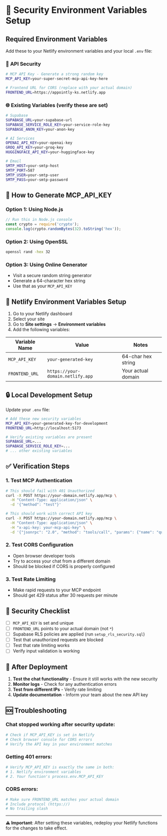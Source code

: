 # 🔐 Security Environment Variables Setup

## Required Environment Variables

Add these to your Netlify environment variables and your local `.env` file:

### 🔑 **API Security**
```bash
# MCP API Key - Generate a strong random key
MCP_API_KEY=your-super-secret-mcp-api-key-here

# Frontend URL for CORS (replace with your actual domain)
FRONTEND_URL=https://appointly-ks.netlify.app
```

### 🌐 **Existing Variables (verify these are set)**
```bash
# Supabase
SUPABASE_URL=your-supabase-url
SUPABASE_SERVICE_ROLE_KEY=your-service-role-key
SUPABASE_ANON_KEY=your-anon-key

# AI Services
OPENAI_API_KEY=your-openai-key
GROQ_API_KEY=your-groq-key
HUGGINGFACE_API_KEY=your-huggingface-key

# Email
SMTP_HOST=your-smtp-host
SMTP_PORT=587
SMTP_USER=your-smtp-user
SMTP_PASS=your-smtp-password
```

## 📝 **How to Generate MCP_API_KEY**

### Option 1: Using Node.js
```javascript
// Run this in Node.js console
const crypto = require('crypto');
console.log(crypto.randomBytes(32).toString('hex'));
```

### Option 2: Using OpenSSL
```bash
openssl rand -hex 32
```

### Option 3: Using Online Generator
- Visit a secure random string generator
- Generate a 64-character hex string
- Use that as your `MCP_API_KEY`

## 🔧 **Netlify Environment Variables Setup**

1. Go to your Netlify dashboard
2. Select your site
3. Go to **Site settings** → **Environment variables**
4. Add the following variables:

| Variable Name | Value | Notes |
|---------------|--------|--------|
| `MCP_API_KEY` | `your-generated-key` | 64-char hex string |
| `FRONTEND_URL` | `https://your-domain.netlify.app` | Your actual domain |

## 🔒 **Local Development Setup**

Update your `.env` file:
```bash
# Add these new security variables
MCP_API_KEY=your-generated-key-for-development
FRONTEND_URL=http://localhost:5173

# Verify existing variables are present
SUPABASE_URL=...
SUPABASE_SERVICE_ROLE_KEY=...
# ... other existing variables
```

## ✅ **Verification Steps**

### 1. Test MCP Authentication
```bash
# This should fail with 401 Unauthorized
curl -X POST https://your-domain.netlify.app/mcp \
  -H "Content-Type: application/json" \
  -d '{"method": "test"}'

# This should work with correct API key
curl -X POST https://your-domain.netlify.app/mcp \
  -H "Content-Type: application/json" \
  -H "x-api-key: your-mcp-api-key" \
  -d '{"jsonrpc": "2.0", "method": "tools/call", "params": {"name": "query-knowledge", "arguments": {"question": "test"}}, "id": 1}'
```

### 2. Test CORS Configuration
- Open browser developer tools
- Try to access your chat from a different domain
- Should be blocked if CORS is properly configured

### 3. Test Rate Limiting
- Make rapid requests to your MCP endpoint
- Should get 429 status after 30 requests per minute

## 🚨 **Security Checklist**

- [ ] `MCP_API_KEY` is set and unique
- [ ] `FRONTEND_URL` points to your actual domain (not `*`)
- [ ] Supabase RLS policies are applied (run `setup_rls_security.sql`)
- [ ] Test that unauthorized requests are blocked
- [ ] Test that rate limiting works
- [ ] Verify input validation is working

## 🔄 **After Deployment**

1. **Test the chat functionality** - Ensure it still works with the new security
2. **Monitor logs** - Check for any authentication errors
3. **Test from different IPs** - Verify rate limiting
4. **Update documentation** - Inform your team about the new API key

## 🆘 **Troubleshooting**

### Chat stopped working after security update:
```bash
# Check if MCP_API_KEY is set in Netlify
# Check browser console for CORS errors
# Verify the API key in your environment matches
```

### Getting 401 errors:
```bash
# Verify MCP_API_KEY is exactly the same in both:
# 1. Netlify environment variables
# 2. Your function's process.env.MCP_API_KEY
```

### CORS errors:
```bash
# Make sure FRONTEND_URL matches your actual domain
# Include protocol (https://)
# No trailing slash
```

---

**⚠️ Important**: After setting these variables, redeploy your Netlify functions for the changes to take effect.
